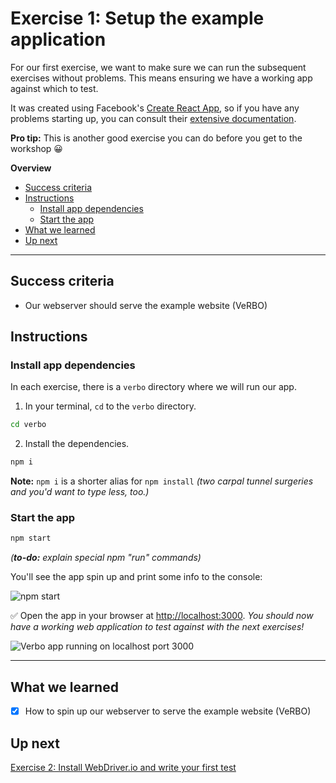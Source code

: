 # Exercise 1: Setup the example application

For our first exercise, we want to make sure we can run the subsequent exercises without problems.  This means ensuring we have a working app against which to test.

It was created using Facebook's [Create React App](https://github.com/facebook/create-react-app), so if you have any problems starting up, you can consult their [extensive documentation](https://github.com/facebook/create-react-app/blob/master/packages/react-scripts/template/README.md).

**Pro tip:** This is another good exercise you can do before you get to the workshop  😀

**Overview**

<!-- TOC -->

- [Success criteria](#success-criteria)
- [Instructions](#instructions)
  - [Install app dependencies](#install-app-dependencies)
  - [Start the app](#start-the-app)
- [What we learned](#what-we-learned)
- [Up next](#up-next)

<!-- /TOC -->

---

## Success criteria

- Our webserver should serve the example website (VeRBO)

## Instructions

### Install app dependencies

In each exercise, there is a `verbo` directory where we will run our app.

1. In your terminal, `cd` to the `verbo` directory.

```bash
cd verbo
```

2. Install the dependencies.

```bash
npm i
```

**Note:** `npm i` is a shorter alias for `npm install` _(two carpal tunnel surgeries and you'd want to type less, too.)_

### Start the app

```bash
npm start
```

_(**to-do:** explain special npm "run" commands)_

You'll see the app spin up and print some info to the console:

![npm start](https://content.screencast.com/users/gnorwood_homeaway/folders/Snagit/media/b9488461-16c8-43df-a403-a80ebce26b15/2018-05-27_23-00-09.png)

✅ Open the app in your browser at [http://localhost:3000](http://localhost:3000). _You should now have a working web application to test against with the next exercises!_

![Verbo app running on localhost port 3000](https://content.screencast.com/users/gnorwood_homeaway/folders/Snagit/media/956c3a3f-5baf-428f-abd1-6ca2f6e2a345/2018-05-27_16-02-55.png)

---

## What we learned

- [x] How to spin up our webserver to serve the example website (VeRBO)

## Up next

[Exercise 2: Install WebDriver.io and write your first test](../exercise-2)
